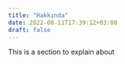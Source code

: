 ```yaml
---
title: "Hakkında"
date: 2022-08-11T17:39:12+03:00
draft: false
---
```



This is a section to explain about
